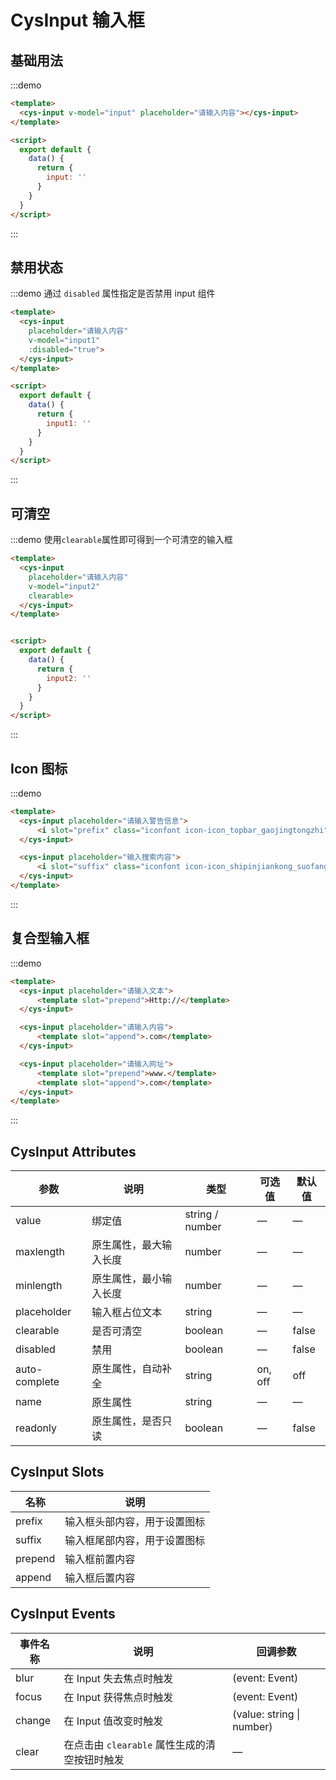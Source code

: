 <script>
  module.exports = {
    data() {
      return {
        input: '',
        input1:'',
        input2:'鼠标移上去清空图标'
      };
    }
  };
</script>
<style lang="stylus" scoped>
  @import '../styles/cys-input';
</style>

# CysInput 输入框

## 基础用法

:::demo

```html
<template>
  <cys-input v-model="input" placeholder="请输入内容"></cys-input>
</template>

<script>
  export default {
    data() {
      return {
        input: ''
      }
    }
  }
</script>
```

:::

## 禁用状态

:::demo 通过 `disabled` 属性指定是否禁用 input 组件

```html
<template>
  <cys-input
    placeholder="请输入内容"
    v-model="input1"
    :disabled="true">
  </cys-input>
</template>

<script>
  export default {
    data() {
      return {
        input1: ''
      }
    }
  }
</script>
```

:::

## 可清空

:::demo 使用`clearable`属性即可得到一个可清空的输入框

```html
<template>
  <cys-input
    placeholder="请输入内容"
    v-model="input2"
    clearable>
  </cys-input>
</template>


<script>
  export default {
    data() {
      return {
        input2: ''
      }
    }
  }
</script>
```

:::

## Icon 图标

:::demo

```html
<template>
  <cys-input placeholder="请输入警告信息">
      <i slot="prefix" class="iconfont icon-icon_topbar_gaojingtongzhi"></i>
  </cys-input>

  <cys-input placeholder="输入搜索内容">
      <i slot="suffix" class="iconfont icon-icon_shipinjiankong_suofang"></i>
  </cys-input>
</template>
```

:::

## 复合型输入框

:::demo

```html
<template>
  <cys-input placeholder="请输入文本">
      <template slot="prepend">Http://</template>
  </cys-input>

  <cys-input placeholder="请输入内容">
      <template slot="append">.com</template>
  </cys-input>

  <cys-input placeholder="请输入网址">
      <template slot="prepend">www.</template>
      <template slot="append">.com</template>
  </cys-input>
</template>
```

:::

## CysInput Attributes

| 参数          | 说明                   | 类型            | 可选值  | 默认值 |
| ------------- | ---------------------- | --------------- | ------- | ------ |
| value         | 绑定值                 | string / number | —       | —      |
| maxlength     | 原生属性，最大输入长度 | number          | —       | —      |
| minlength     | 原生属性，最小输入长度 | number          | —       | —      |
| placeholder   | 输入框占位文本         | string          | —       | —      |
| clearable     | 是否可清空             | boolean         | —       | false  |
| disabled      | 禁用                   | boolean         | —       | false  |
| auto-complete | 原生属性，自动补全     | string          | on, off | off    |
| name          | 原生属性               | string          | —       | —      |
| readonly      | 原生属性，是否只读     | boolean         | —       | false  |

## CysInput Slots

| 名称    | 说明                         |
| ------- | ---------------------------- |
| prefix  | 输入框头部内容，用于设置图标 |
| suffix  | 输入框尾部内容，用于设置图标 |
| prepend | 输入框前置内容               |
| append  | 输入框后置内容               |

## CysInput Events

| 事件名称 | 说明                                          | 回调参数                  |
| -------- | --------------------------------------------- | ------------------------- |
| blur     | 在 Input 失去焦点时触发                       | (event: Event)            |
| focus    | 在 Input 获得焦点时触发                       | (event: Event)            |
| change   | 在 Input 值改变时触发                         | (value: string \| number) |
| clear    | 在点击由 `clearable` 属性生成的清空按钮时触发 | —                         |

